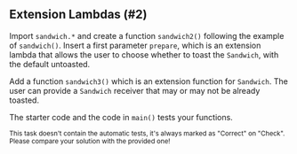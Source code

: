 ## Extension Lambdas (#2)

Import `sandwich.*` and create a function `sandwich2()` following the example
of `sandwich()`. Insert a first parameter `prepare`, which is an extension
lambda that allows the user to choose whether to toast the `Sandwich`, with the
default untoasted.

Add a function `sandwich3()` which is an extension function for `Sandwich`. The
user can provide a `Sandwich` receiver that may or may not be already toasted.

The starter code and the code in `main()` tests your functions.

<sub> This task doesn't contain the automatic tests,
it's always marked as "Correct" on "Check".
Please compare your solution with the provided one! </sub>